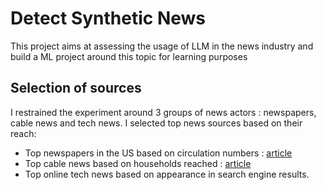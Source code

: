 # Detect Synthetic News

This project aims at assessing the usage of LLM in the news industry and build a ML project around this topic for learning purposes

## Selection of sources
I restrained the experiment around 3 groups of news actors : newspapers, cable news and tech news.
I selected top news sources based on their reach:
- Top newspapers in the US based on circulation numbers : [article](https://en.wikipedia.org/wiki/List_of_newspapers_in_the_United_States)   
- Top cable news based on households reached : [article](https://en.wikipedia.org/wiki/United_States_cable_news)  
- Top online tech news based on appearance in search engine results.  
